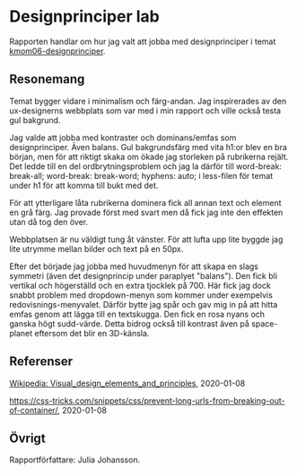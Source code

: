 Designprinciper lab
=======================

Rapporten handlar om hur jag valt att jobba med designprinciper i temat [kmom06-designprinciper](rapport/designprinciper?style=kmom06-designprinciper).

Resonemang
-----------------------
Temat bygger vidare i minimalism och färg-andan. Jag inspirerades av den ux-designerns webbplats som var med i min rapport och ville också testa gul bakgrund.

Jag valde att jobba med kontraster och dominans/emfas som designprinciper. Även balans. Gul bakgrundsfärg med vita h1:or blev en bra början, men för att riktigt skaka om ökade jag storleken på rubrikerna rejält. Det ledde till en del ordbrytningsproblem och jag la därför till word-break: break-all;
word-break: break-word; hyphens: auto; i less-filen för temat under h1 för att komma till bukt med det.

För att ytterligare låta rubrikerna dominera fick all annan text och element en grå färg. Jag provade först med svart men då fick jag inte den effekten utan då tog den över.

Webbplatsen är nu väldigt tung åt vänster. För att lufta upp lite byggde jag lite utrymme mellan bilder och text på en 50px.

Efter det började jag jobba med huvudmenyn för att skapa en slags symmetri (även det designprincip under paraplyet "balans"). Den fick bli vertikal och högerställd och en extra tjocklek på 700. Här fick jag dock snabbt problem med dropdown-menyn som kommer under exempelvis redovisnings-menyvalet. Därför bytte jag spår och gav mig in på att hitta emfas genom att lägga till en textskugga. Den fick en rosa nyans och ganska högt sudd-värde. Detta bidrog också till kontrast även på space-planet eftersom det blir en 3D-känsla.


Referenser
-----------------------

[Wikipedia: Visual_design_elements_and_principles](https://en.wikipedia.org/wiki/Visual_design_elements_and_principles), 2020-01-08

https://css-tricks.com/snippets/css/prevent-long-urls-from-breaking-out-of-container/, 2020-01-08


Övrigt
-----------------------

Rapportförfattare: Julia Johansson.
